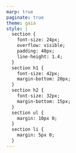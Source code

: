 ```yaml
---
marp: true
paginate: true
theme: gaia
style: |
  section {
    font-size: 24px;
    overflow: visible;
    padding: 40px;
    line-height: 1.4;
  }
  section h1 {
    font-size: 42px;
    margin-bottom: 20px;
  }
  section h2 {
    font-size: 32px;
    margin-bottom: 15px;
  }
  section ul {
    margin: 10px 0;
  }
  section li {
    margin: 5px 0;
  }
---
```

